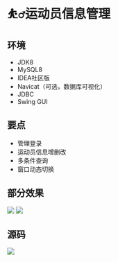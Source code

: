 # ⛹️‍♂️运动员信息管理

<MyGlobalComponent />

## 环境
- JDK8
- MySQL8
- IDEA社区版
- Navicat（可选，数据库可视化）
- JDBC
- Swing GUI
## 要点
- 管理登录
- 运动员信息增删改
- 多条件查询
- 窗口动态切换

## 部分效果
![](http://cdn.qiniu.liyansheng.top/img/20240624221134.png)
![](http://cdn.qiniu.liyansheng.top/img/20240624221207.png)

## 源码
<gzh />

![](http://cdn.qiniu.liyansheng.top/img/20240629012751.png)




